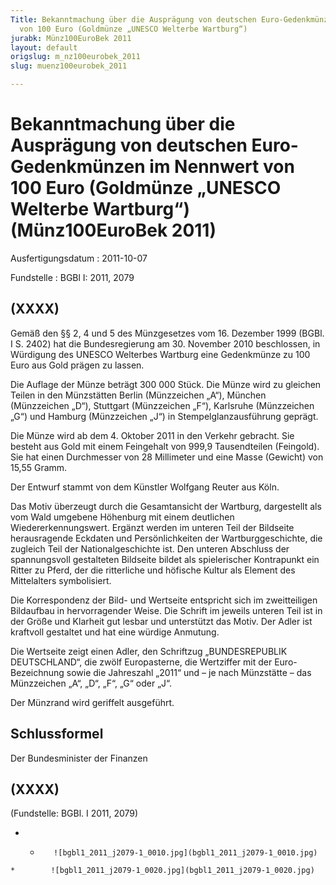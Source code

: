 ```yaml
---
Title: Bekanntmachung über die Ausprägung von deutschen Euro-Gedenkmünzen im Nennwert
  von 100 Euro (Goldmünze „UNESCO Welterbe Wartburg“)
jurabk: Münz100EuroBek 2011
layout: default
origslug: m_nz100eurobek_2011
slug: muenz100eurobek_2011

---
```


# Bekanntmachung über die Ausprägung von deutschen Euro-Gedenkmünzen im Nennwert von 100 Euro (Goldmünze „UNESCO Welterbe Wartburg“) (Münz100EuroBek 2011)

Ausfertigungsdatum
:   2011-10-07

Fundstelle
:   BGBl I: 2011, 2079

## (XXXX)

Gemäß den §§ 2, 4 und 5 des Münzgesetzes vom 16. Dezember 1999 (BGBl.
I S. 2402) hat die Bundesregierung am 30. November 2010 beschlossen,
in Würdigung des UNESCO Welterbes Wartburg eine Gedenkmünze zu 100
Euro aus Gold prägen zu lassen.

Die Auflage der Münze beträgt 300 000 Stück. Die Münze wird zu
gleichen Teilen in den Münzstätten Berlin (Münzzeichen „A“), München
(Münzzeichen „D“), Stuttgart (Münzzeichen „F“), Karlsruhe (Münzzeichen
„G“) und Hamburg (Münzzeichen „J“) in Stempelglanzausführung geprägt.

Die Münze wird ab dem 4. Oktober 2011 in den Verkehr gebracht. Sie
besteht aus Gold mit einem Feingehalt von 999,9 Tausendteilen
(Feingold). Sie hat einen Durchmesser von 28 Millimeter und eine Masse
(Gewicht) von 15,55 Gramm.

Der Entwurf stammt von dem Künstler Wolfgang Reuter aus Köln.

Das Motiv überzeugt durch die Gesamtansicht der Wartburg, dargestellt
als vom Wald umgebene Höhenburg mit einem deutlichen
Wiedererkennungswert. Ergänzt werden im unteren Teil der Bildseite
herausragende Eckdaten und Persönlichkeiten der Wartburggeschichte,
die zugleich Teil der Nationalgeschichte ist. Den unteren Abschluss
der spannungsvoll gestalteten Bildseite bildet als spielerischer
Kontrapunkt ein Ritter zu Pferd, der die ritterliche und höfische
Kultur als Element des Mittelalters symbolisiert.

Die Korrespondenz der Bild- und Wertseite entspricht sich im
zweitteiligen              Bildaufbau in hervorragender Weise. Die
Schrift im jeweils unteren Teil ist in der Größe und Klarheit gut
lesbar und unterstützt das Motiv. Der Adler ist kraftvoll gestaltet
und hat eine würdige Anmutung.

Die Wertseite zeigt einen Adler, den Schriftzug „BUNDESREPUBLIK
DEUTSCHLAND“, die zwölf Europasterne, die Wertziffer mit der Euro-
Bezeichnung sowie die Jahreszahl „2011“ und – je nach Münzstätte – das
Münzzeichen „A“, „D“, „F“, „G“ oder „J“.

Der Münzrand wird geriffelt ausgeführt.

## Schlussformel

Der Bundesminister der Finanzen

## (XXXX)

(Fundstelle: BGBl. I 2011, 2079)


*    *        ![bgbl1_2011_j2079-1_0010.jpg](bgbl1_2011_j2079-1_0010.jpg)
    *        ![bgbl1_2011_j2079-1_0020.jpg](bgbl1_2011_j2079-1_0020.jpg)


